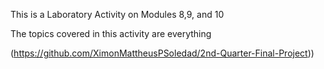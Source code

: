 This is a Laboratory Activity on Modules 8,9, and 10

The topics covered in this activity are everything

(https://github.com/XimonMattheusPSoledad/2nd-Quarter-Final-Project))
